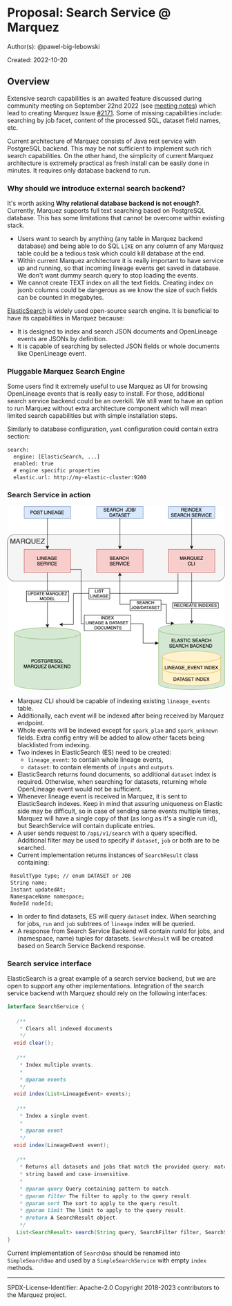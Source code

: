 # Proposal: Search Service @ Marquez

Author(s): @pawel-big-lebowski

Created: 2022-10-20

## Overview

Extensive search capabilities is an awaited feature discussed during community meeting on September 22nd 2022 
(see [meeting notes](https://wiki.lfaidata.foundation/pages/viewpage.action?pageId=18481442#MarquezCommunityMeetings&Calendar-Discussiontopics))
which lead to creating Marquez Issue [#2171](https://github.com/MarquezProject/marquez/issues/2171]).
Some of missing capabilities include: searching by job facet, content of the processed SQL, dataset field names, etc.

Current architecture of Marquez consists of Java rest service with PostgreSQL backend. This may be not sufficient
to implement such rich search capabilities. On the other hand, the simplicity of current Marquez architecture is 
extremely practical as fresh install can be easily done in minutes. It requires only database backend to run. 

### Why should we introduce external search backend?

It's worth asking **Why relational database backend is not enough?**. Currently, Marquez supports full text searching 
based on PostgreSQL database. This has some limitations that cannot be overcome within existing stack.

 * Users want to search by anything (any table in Marquez backend database) and being able to do SQL 
`LIKE` on any column of any Marquez table could be a tedious task which could kill database at the end. 
 * Within current Marquez architecture it is really important to have service up and running, so that incoming lineage
events get saved in database. We don't want dummy search query to stop loading the events.
 * We cannot create TEXT index on all the text fields. Creating index on jsonb columns could be dangerous as we know the 
size of such fields can be counted in megabytes. 

[ElasticSearch](https://www.elastic.co) is widely used open-source search engine. 
It is beneficial to have its capabilities in Marquez because:
 * It is designed to index and search JSON documents and OpenLineage events are JSONs by definition. 
 * It is capable of searching by selected JSON fields or whole documents like OpenLineage event.
 
### Pluggable Marquez Search Engine

Some users find it extremely useful to use Marquez as UI for browsing OpenLineage events that is really 
easy to install. For those, additional search service backend could be an overkill. 
We still want to have an option to run Marquez without extra architecture component 
which will mean limited search capabilities but with simple installation steps.

Similarly to database configuration, `yaml` configuration could contain extra section:
```
search:
  engine: [ElasticSearch, ...]
  enabled: true
  # engine specific properties
  elastic.url: http://my-elastic-cluster:9200
```

### Search Service in action

<p align="center">
  <img src="./assets/images/search_service_architecture.png" />
</p>

 * Marquez CLI should be capable of indexing existing `lineage_events` table.
 * Additionally, each event will be indexed after being received by Marquez endpoint. 
 * Whole events will be indexed except for `spark_plan` and `spark_unknown` fields. Extra config entry will be added to allow other facets being blacklisted from indexing.
 * Two indexes in ElasticSearch (ES) need to be created:
   * `lineage_event`: to contain whole lineage events,
   * `dataset`: to contain elements of `inputs` and `outputs`.
 * ElasticSearch returns found documents, so additional `dataset` index is required. Otherwise, when searching for 
datasets, returning whole OpenLineage event would not be sufficient.
 * Whenever lineage event is received in Marquez, it is sent to ElasticSearch indexes. Keep in mind that assuring uniqueness on
Elastic side may be difficult, so in case of sending same events multiple times, Marquez will have a single copy of that (as long
as it's a single run id), but SearchService will contain duplicate entries.
 * A user sends request to `/api/v1/search` with a query specified. Additional filter may be used to specify if `dataset`, `job` or both are to be searched. 
 * Current implementation returns instances of `SearchResult` class containing:
 ```
  ResultType type; // enum DATASET or JOB
  String name;
  Instant updatedAt;
  NamespaceName namespace;
  NodeId nodeId;
```
 * In order to find datasets, ES will query `dataset` index. When searching for jobs, `run` and `job` subtrees of `lineage` index will be queried. 
 * A response from Search Service Backend will contain runId for jobs, and (namespace, name) tuples for datasets. `SearchResult` will
be created based on Search Service Backend response. 

### Search service interface

ElasticSearch is a great example of a search service backend, but we are open to support any other 
implementations. Integration of the search service backend with Marquez should rely on the following interfaces: 

```java
interface SearchService {

   /**
    * Clears all indexed documents
    */
  void clear();

   /**
    * Index multiple events.
    * 
    * @param events
    */
  void index(List<LineageEvent> events);

   /**
    * Index a single event. 
    * 
    * @param event
    */
  void index(LineageEvent event);

   /**
    * Returns all datasets and jobs that match the provided query; matching of datasets and jobs are
    * string based and case-insensitive.
    *
    * @param query Query containing pattern to match.
    * @param filter The filter to apply to the query result.
    * @param sort The sort to apply to the query result.
    * @param limit The limit to apply to the query result.
    * @return A SearchResult object.
    */
   List<SearchResult> search(String query, SearchFilter filter, SearchSort sort, int limit);
}
``` 

Current implementation of `SearchDao` should be renamed into `SimpleSearchDao` and used by a `SimpleSearchService` 
with empty `index` methods. 

----
SPDX-License-Identifier: Apache-2.0 
Copyright 2018-2023 contributors to the Marquez project.